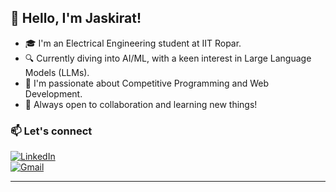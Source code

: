 
## 👋 Hello, I'm Jaskirat!

- 🎓 I'm an Electrical Engineering student at IIT Ropar.
- 🔍 Currently diving into AI/ML, with a keen interest in Large Language Models (LLMs).
- 🌱 I'm passionate about Competitive Programming and Web Development.
- 🤝 Always open to collaboration and learning new things!

### 📫 Let's connect

[![LinkedIn](https://img.shields.io/badge/LinkedIn-blue?style=for-the-badge&logo=linkedin)](https://www.linkedin.com/in/jaskiratsingh10)  
[![Gmail](https://img.shields.io/badge/Gmail-D14836?style=for-the-badge&logo=gmail&logoColor=white)](jkirat0777@gmail.com)

---

<!--
**JaskiratSingh10/JaskiratSingh10** is a ✨ _special_ ✨ repository because its `README.md` (this file) appears on your GitHub profile.

Here are some ideas to get you started:

- 🔭 I’m currently working on ...
- 🌱 I’m currently learning ...
- 👯 I’m looking to collaborate on ...
- 🤔 I’m looking for help with ...
- 💬 Ask me about ...
- 📫 How to reach me: ...
- 😄 Pronouns: ...
- ⚡ Fun fact: ...
-->
